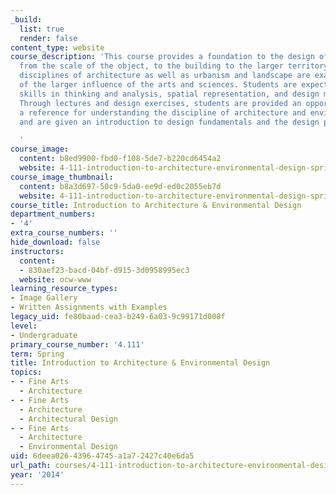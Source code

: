 ```yaml
---
_build:
  list: true
  render: false
content_type: website
course_description: 'This course provides a foundation to the design of the environment
  from the scale of the object, to the building to the larger territory. The design
  disciplines of architecture as well as urbanism and landscape are examined in context
  of the larger influence of the arts and sciences. Students are expected to develop
  skills in thinking and analysis, spatial representation, and design methodologies.
  Through lectures and design exercises, students are provided an opportunity to establish
  a reference for understanding the discipline of architecture and environmental design,
  and are given an introduction to design fundamentals and the design process.

  '
course_image:
  content: b8ed9900-fbd0-f108-5de7-b220cd6454a2
  website: 4-111-introduction-to-architecture-environmental-design-spring-2014
course_image_thumbnail:
  content: b8a3d697-50c9-5da0-ee9d-ed0c2055eb7d
  website: 4-111-introduction-to-architecture-environmental-design-spring-2014
course_title: Introduction to Architecture & Environmental Design
department_numbers:
- '4'
extra_course_numbers: ''
hide_download: false
instructors:
  content:
  - 830aef23-bacd-04bf-d915-3d0958995ec3
  website: ocw-www
learning_resource_types:
- Image Gallery
- Written Assignments with Examples
legacy_uid: fe80baad-cea3-b249-6a03-9c99171d008f
level:
- Undergraduate
primary_course_number: '4.111'
term: Spring
title: Introduction to Architecture & Environmental Design
topics:
- - Fine Arts
  - Architecture
- - Fine Arts
  - Architecture
  - Architectural Design
- - Fine Arts
  - Architecture
  - Environmental Design
uid: 6deea026-4396-4745-a1a7-2427c40e6da5
url_path: courses/4-111-introduction-to-architecture-environmental-design-spring-2014
year: '2014'
---
```

